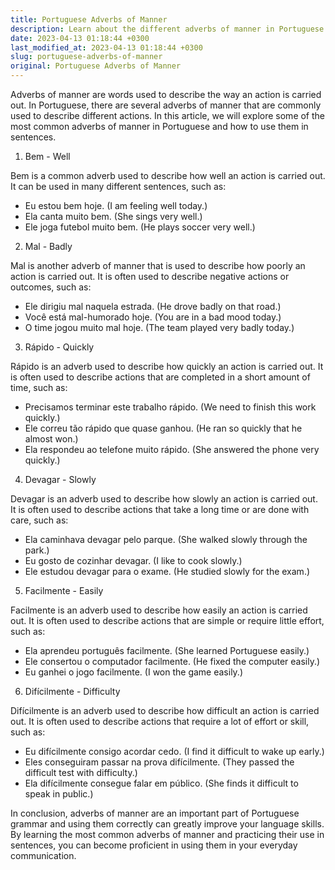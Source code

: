 ```yaml
---
title: Portuguese Adverbs of Manner
description: Learn about the different adverbs of manner in Portuguese and how to use them in sentences. Find examples and tips on how to improve your language skills in Portuguese.
date: 2023-04-13 01:18:44 +0300
last_modified_at: 2023-04-13 01:18:44 +0300
slug: portuguese-adverbs-of-manner
original: Portuguese Adverbs of Manner
---
```

Adverbs of manner are words used to describe the way an action is carried out. In Portuguese, there are several adverbs of manner that are commonly used to describe different actions. In this article, we will explore some of the most common adverbs of manner in Portuguese and how to use them in sentences.

1. Bem - Well

Bem is a common adverb used to describe how well an action is carried out. It can be used in many different sentences, such as:

- Eu estou bem hoje. (I am feeling well today.)
- Ela canta muito bem. (She sings very well.)
- Ele joga futebol muito bem. (He plays soccer very well.)

2. Mal - Badly

Mal is another adverb of manner that is used to describe how poorly an action is carried out. It is often used to describe negative actions or outcomes, such as:

- Ele dirigiu mal naquela estrada. (He drove badly on that road.)
- Você está mal-humorado hoje. (You are in a bad mood today.)
- O time jogou muito mal hoje. (The team played very badly today.)

3. Rápido - Quickly

Rápido is an adverb used to describe how quickly an action is carried out. It is often used to describe actions that are completed in a short amount of time, such as:

- Precisamos terminar este trabalho rápido. (We need to finish this work quickly.)
- Ele correu tão rápido que quase ganhou. (He ran so quickly that he almost won.)
- Ela respondeu ao telefone muito rápido. (She answered the phone very quickly.)

4. Devagar - Slowly

Devagar is an adverb used to describe how slowly an action is carried out. It is often used to describe actions that take a long time or are done with care, such as:

- Ela caminhava devagar pelo parque. (She walked slowly through the park.)
- Eu gosto de cozinhar devagar. (I like to cook slowly.)
- Ele estudou devagar para o exame. (He studied slowly for the exam.)

5. Facilmente - Easily

Facilmente is an adverb used to describe how easily an action is carried out. It is often used to describe actions that are simple or require little effort, such as:

- Ela aprendeu português facilmente. (She learned Portuguese easily.)
- Ele consertou o computador facilmente. (He fixed the computer easily.)
- Eu ganhei o jogo facilmente. (I won the game easily.)

6. Difícilmente - Difficulty

Difícilmente is an adverb used to describe how difficult an action is carried out. It is often used to describe actions that require a lot of effort or skill, such as:

- Eu difícilmente consigo acordar cedo. (I find it difficult to wake up early.)
- Eles conseguiram passar na prova difícilmente. (They passed the difficult test with difficulty.)
- Ela difícilmente consegue falar em público. (She finds it difficult to speak in public.)

In conclusion, adverbs of manner are an important part of Portuguese grammar and using them correctly can greatly improve your language skills. By learning the most common adverbs of manner and practicing their use in sentences, you can become proficient in using them in your everyday communication.